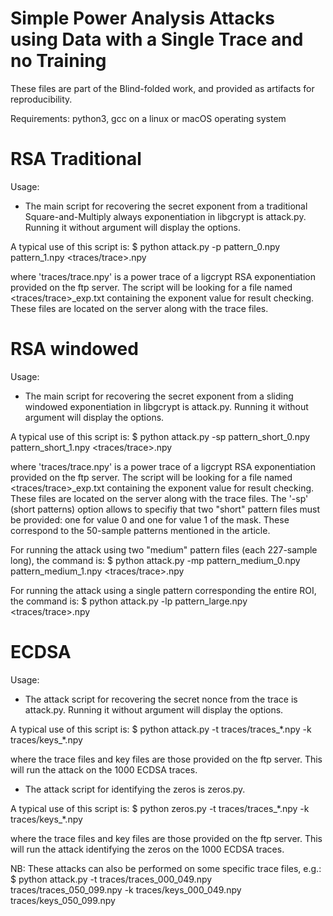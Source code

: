 
# Simple Power Analysis Attacks using Data with a Single Trace and no Training


These files are part of the Blind-folded work, and provided as artifacts for reproducibility.

Requirements: python3, gcc on a linux or macOS operating system




# RSA Traditional


Usage:

* The main script for recovering the secret exponent from a traditional Square-and-Multiply always exponentiation in libgcrypt is attack.py. Running it without argument will display the options.

A typical use of this script is:
$ python attack.py -p pattern\_0.npy pattern\_1.npy <traces/trace>.npy

where 'traces/trace.npy' is a power trace of a ligcrypt RSA exponentiation provided on the ftp server. The script will be looking for a file named <traces/trace>\_exp.txt containing the exponent value for result checking. These files are located on the server along with the trace files.




# RSA windowed


Usage:

* The main script for recovering the secret exponent from a sliding windowed exponentiation in libgcrypt is attack.py. Running it without argument will display the options.

A typical use of this script is:
$ python attack.py -sp pattern\_short\_0.npy pattern\_short\_1.npy <traces/trace>.npy

where 'traces/trace.npy' is a power trace of a ligcrypt RSA exponentiation provided on the ftp server. The script will be looking for a file named <traces/trace>\_exp.txt containing the exponent value for result checking. These files are located on the server along with the trace files. The '-sp' (short patterns) option allows to specifiy that two "short" pattern files must be provided: one for value 0 and one for value 1 of the mask. These correspond to the 50-sample patterns mentioned in the article.


For running the attack using two "medium" pattern files (each 227-sample long), the command is:
$ python attack.py -mp pattern\_medium\_0.npy pattern\_medium\_1.npy <traces/trace>.npy


For running the attack using a single pattern corresponding the entire ROI, the command is:
$ python attack.py -lp pattern\_large.npy <traces/trace>.npy




# ECDSA


Usage:

* The attack script for recovering the secret nonce from the trace is attack.py. Running it without argument will display the options.

A typical use of this script is:
$ python attack.py -t traces/traces\_\*.npy -k traces/keys\_\*.npy

where the trace files and key files are those provided on the ftp server. This will run the attack on the 1000 ECDSA traces.


* The attack script for identifying the zeros is zeros.py.

A typical use of this script is:
$ python zeros.py -t traces/traces\_\*.npy -k traces/keys_\*.npy

where the trace files and key files are those provided on the ftp server. This will run the attack identifying the zeros on the 1000 ECDSA traces.


NB: These attacks can also be performed on some specific trace files, e.g.:
$ python attack.py -t traces/traces\_000\_049.npy traces/traces\_050\_099.npy -k traces/keys\_000\_049.npy traces/keys\_050\_099.npy



